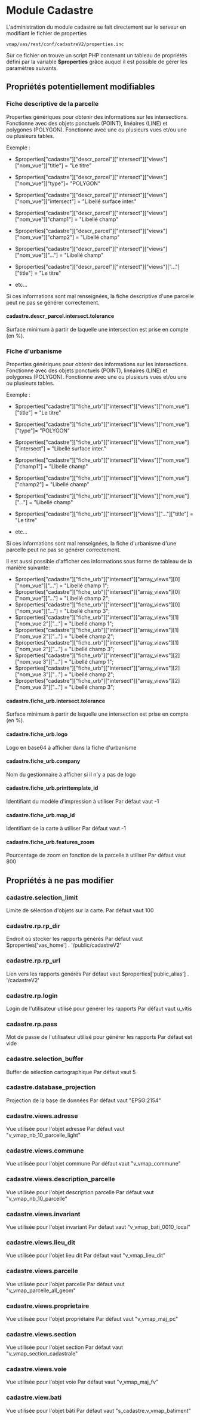 # Module Cadastre

L'administration du module cadastre se fait directement sur le serveur en modifiant le fichier de properties
```
vmap/vas/rest/conf/cadastreV2/properties.inc
```
Sur ce fichier on trouve un script PHP contenant un tableau de propriétés défini par la variable **$properties** grâce auquel il est possible de gérer les paramètres suivants.

## Propriétés potentiellement modifiables

### Fiche descriptive de la parcelle

Properties génériques pour obtenir des informations sur les intersections.
Fonctionne avec des objets ponctuels (POINT), linéaires (LINE) et polygones (POLYGON).
Fonctionne avec une ou plusieurs vues et/ou une ou plusieurs tables.

Exemple :
- $properties["cadastre"]["descr_parcel"]["intersect"]["views"]["nom_vue"]["title"] = "Le titre"
- $properties["cadastre"]["descr_parcel"]["intersect"]["views"]["nom_vue"]["type"]= "POLYGON"
- $properties["cadastre"]["descr_parcel"]["intersect"]["views"]["nom_vue"]["intersect"] = "Libellé surface inter."
- $properties["cadastre"]["descr_parcel"]["intersect"]["views"]["nom_vue"]["champ1"] = "Libellé champ"
- $properties["cadastre"]["descr_parcel"]["intersect"]["views"]["nom_vue"]["champ2"] = "Libellé champ"
- $properties["cadastre"]["descr_parcel"]["intersect"]["views"]["nom_vue"]["..."] = "Libellé champ"

- $properties["cadastre"]["descr_parcel"]["intersect"]["views"]["..."]["title"] = "Le titre"
- etc...


Si ces informations sont mal renseignées, la fiche descriptive d'une parcelle peut ne pas se générer correctement.

#### cadastre.descr_parcel.intersect.tolerance
Surface minimum à partir de laquelle une intersection est prise en compte (en %).


### Fiche d'urbanisme

Properties génériques pour obtenir des informations sur les intersections.
Fonctionne avec des objets ponctuels (POINT), linéaires (LINE) et polygones (POLYGON).
Fonctionne avec une ou plusieurs vues et/ou une ou plusieurs tables.

Exemple :
- $properties["cadastre"]["fiche_urb"]["intersect"]["views"]["nom_vue"]["title"] = "Le titre"
- $properties["cadastre"]["fiche_urb"]["intersect"]["views"]["nom_vue"]["type"]= "POLYGON"
- $properties["cadastre"]["fiche_urb"]["intersect"]["views"]["nom_vue"]["intersect"] = "Libellé surface inter."
- $properties["cadastre"]["fiche_urb"]["intersect"]["views"]["nom_vue"]["champ1"] = "Libellé champ"
- $properties["cadastre"]["fiche_urb"]["intersect"]["views"]["nom_vue"]["champ2"] = "Libellé champ"
- $properties["cadastre"]["fiche_urb"]["intersect"]["views"]["nom_vue"]["..."] = "Libellé champ"

- $properties["cadastre"]["fiche_urb"]["intersect"]["views"]["..."]["title"] = "Le titre"
- etc...

Si ces informations sont mal renseignées, la fiche d'urbanisme d'une parcelle peut ne pas se générer correctement.

Il est aussi possible d'afficher ces informations sous forme de tableau de la manière suivante:
- $properties["cadastre"]["fiche_urb"]["intersect"]["array_views"][0]["nom_vue"]["..."] = "Libellé champ 1";
- $properties["cadastre"]["fiche_urb"]["intersect"]["array_views"][0]["nom_vue"]["..."] = "Libellé champ 2";
- $properties["cadastre"]["fiche_urb"]["intersect"]["array_views"][0]["nom_vue"]["..."] = "Libellé champ 3";
- $properties["cadastre"]["fiche_urb"]["intersect"]["array_views"][1]["nom_vue 2"]["..."] = "Libellé champ 1";
- $properties["cadastre"]["fiche_urb"]["intersect"]["array_views"][1]["nom_vue 2"]["..."] = "Libellé champ 2";
- $properties["cadastre"]["fiche_urb"]["intersect"]["array_views"][1]["nom_vue 2"]["..."] = "Libellé champ 3";
- $properties["cadastre"]["fiche_urb"]["intersect"]["array_views"][2]["nom_vue 3"]["..."] = "Libellé champ 1";
- $properties["cadastre"]["fiche_urb"]["intersect"]["array_views"][2]["nom_vue 3"]["..."] = "Libellé champ 2";
- $properties["cadastre"]["fiche_urb"]["intersect"]["array_views"][2]["nom_vue 3"]["..."] = "Libellé champ 3";

#### cadastre.fiche_urb.intersect.tolerance
Surface minimum à partir de laquelle une intersection est prise en compte (en %).

#### cadastre.fiche_urb.logo
Logo en base64 à afficher dans la fiche d'urbanisme

#### cadastre.fiche_urb.company
Nom du gestionnaire à afficher si il n'y a pas de logo

#### cadastre.fiche_urb.printtemplate_id
Identifiant du modèle d'impression à utiliser
Par défaut vaut -1

#### cadastre.fiche_urb.map_id
Identifiant de la carte à utiliser
Par défaut vaut -1

#### cadastre.fiche_urb.features_zoom
Pourcentage de zoom en fonction de la parcelle à utiliser
Par défaut vaut 800


## Propriétés à ne pas modifier

### cadastre.selection_limit
Limite de sélection d'objets sur la carte.
Par défaut vaut 100

### cadastre.rp.rp_dir
Endroit où stocker les rapports générés
Par défaut vaut $properties['vas_home'] . '/public/cadastreV2'

### cadastre.rp.rp_url
Lien vers les rapports générés
Par défaut vaut $properties['public_alias'] . '/cadastreV2'

### cadastre.rp.login
Login de l'utilisateur utilisé pour générer les rapports
Par défaut vaut u_vitis

### cadastre.rp.pass
Mot de passe de l'utilisateur utilisé pour générer les rapports
Par défaut est vide

### cadastre.selection_buffer
Buffer de sélection cartographique
Par défaut vaut 5

### cadastre.database_projection
Projection de la base de données
Par défaut vaut "EPSG:2154"

### cadastre.views.adresse
Vue utilisée pour l'objet adresse
Par défaut vaut "v_vmap_nb_10_parcelle_light"

### cadastre.views.commune
Vue utilisée pour l'objet commune
Par défaut vaut "v_vmap_commune"

### cadastre.views.description_parcelle
Vue utilisée pour l'objet description parcelle
Par défaut vaut "v_vmap_nb_10_parcelle"

### cadastre.views.invariant
Vue utilisée pour l'objet invariant
Par défaut vaut "v_vmap_bati_0010_local"

### cadastre.views.lieu_dit
Vue utilisée pour l'objet lieu dit
Par défaut vaut "v_vmap_lieu_dit"

### cadastre.views.parcelle
Vue utilisée pour l'objet parcelle
Par défaut vaut "v_vmap_parcelle_all_geom"

### cadastre.views.proprietaire
Vue utilisée pour l'objet propriétaire
Par défaut vaut "v_vmap_maj_pc"

### cadastre.views.section
Vue utilisée pour l'objet section
Par défaut vaut "v_vmap_section_cadastrale"

### cadastre.views.voie
Vue utilisée pour l'objet voie
Par défaut vaut "v_vmap_maj_fv"

### cadastre.view.bati
Vue utilisée pour l'objet bâti
Par défaut vaut "s_cadastre.v_vmap_batiment"
